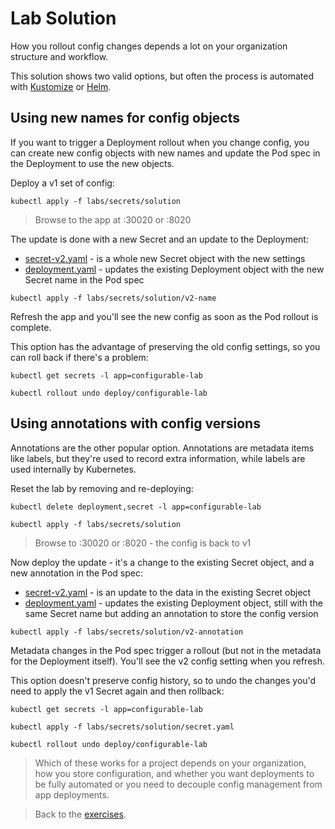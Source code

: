 # Lab Solution

How you rollout config changes depends a lot on your organization structure and workflow.

This solution shows two valid options, but often the process is automated with [Kustomize](https://kustomize.io) or [Helm](https://helm.sh).


## Using new names for config objects

If you want to trigger a Deployment rollout when you change config, you can create new config objects with new names and update the Pod spec in the Deployment to use the new objects.

Deploy a v1 set of config:

```
kubectl apply -f labs/secrets/solution
```

> Browse to the app at :30020 or :8020

The update is done with a new Secret and an update to the Deployment:

- [secret-v2.yaml](solution/v2-name/secret-v2.yaml) - is a whole new Secret object with the new settings
- [deployment.yaml](solution/v2-name/deployment.yaml) - updates the existing Deployment object with the new Secret name in the Pod spec

```
kubectl apply -f labs/secrets/solution/v2-name
```

Refresh the app and you'll see the new config as soon as the Pod rollout is complete.

This option has the advantage of preserving the old config settings, so you can roll back if there's a problem:

```
kubectl get secrets -l app=configurable-lab

kubectl rollout undo deploy/configurable-lab
```

## Using annotations with config versions

Annotations are the other popular option. Annotations are metadata items like labels, but they're used to record extra information, while labels are used internally by Kubernetes.

Reset the lab by removing and re-deploying:

```
kubectl delete deployment,secret -l app=configurable-lab

kubectl apply -f labs/secrets/solution
```

> Browse to :30020 or :8020 - the config is back to v1

Now deploy the update - it's a change to the existing Secret object, and a new annotation in the Pod spec:

- [secret-v2.yaml](solution/v2-annotation/secret-v2.yaml) - is an update to the data in the existing Secret object
- [deployment.yaml](solution/v2-annotation/deployment.yaml) - updates the existing Deployment object, still with the same Secret name but adding an annotation to store the config version

```
kubectl apply -f labs/secrets/solution/v2-annotation
```

Metadata changes in the Pod spec trigger a rollout (but not in the metadata for the Deployment itself). You'll see the v2 config setting when you refresh.

This option doesn't preserve config history, so to undo the changes you'd need to apply the v1 Secret again and then rollback:

```
kubectl get secrets -l app=configurable-lab

kubectl apply -f labs/secrets/solution/secret.yaml

kubectl rollout undo deploy/configurable-lab
```

> Which of these works for a project depends on your organization, how you store configuration, and whether you want deployments to be fully automated or you need to decouple config management from app deployments.

> Back to the [exercises](README.md).